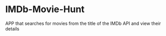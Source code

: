 # IMDb-Movie-Hunt
APP that searches for movies from the title of the IMDb API and view their details
